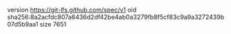 version https://git-lfs.github.com/spec/v1
oid sha256:8a2acfdc807a6436d2df42be4ab0a3279fb8f5cf83c9a9a3272439b07d5b9aa1
size 7651
